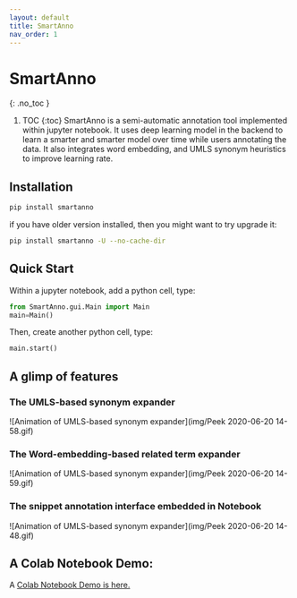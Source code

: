 ```yaml
---
layout: default
title: SmartAnno
nav_order: 1
---
```


# SmartAnno
{: .no_toc }
1. TOC
{:toc}
SmartAnno is a semi-automatic annotation tool implemented within jupyter notebook. 
It uses deep learning model in the backend to learn a smarter and smarter model over time while users annotating the data. 
It also integrates word embedding, and UMLS synonym heuristics to improve learning rate.



## Installation


```bash
pip install smartanno
```

if you have older version installed, then you might want to try upgrade it:

```bash
pip install smartanno -U --no-cache-dir
```

## Quick Start


Within a jupyter notebook, add a python cell, type: 
```python
from SmartAnno.gui.Main import Main
main=Main()
```
Then, create another python cell, type:
```python
main.start()
```

## A glimp of features


### The UMLS-based synonym expander

![Animation of UMLS-based synonym expander](img/Peek 2020-06-20 14-58.gif)

### The Word-embedding-based related term expander

![Animation of UMLS-based synonym expander](img/Peek 2020-06-20 14-59.gif)

### The snippet annotation interface embedded in Notebook

![Animation of UMLS-based synonym expander](img/Peek 2020-06-20 14-48.gif)


## A Colab Notebook Demo: 


A [Colab Notebook Demo is here.](https://colab.research.google.com/drive/1hKauV26CTreyzwsa-2eipLmSJxQo2SmB?usp=sharing)

